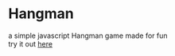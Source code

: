 # Hangman
 a simple javascript Hangman game made for fun  
 try it out [here](https://zacharyjreich.github.io/Hangman/)
